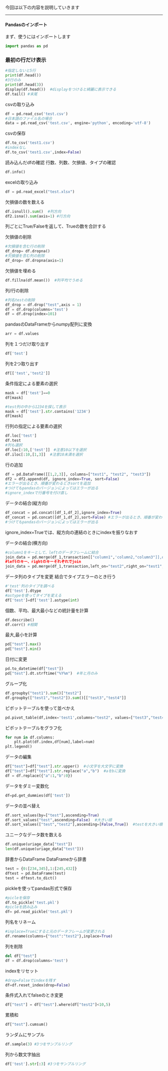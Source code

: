 今回は以下の内容を説明していきます


---

#### Pandasのインポート

まず、使うにはインポートします
 
```python
import pandas as pd
```
### 最初の行だけ表示
```python
#指定しないと5行
print(df.head())
#3行のみ
print(df.head(3))
display(df.head())  #displayをつけると綺麗に表示できる
df.tail() #末尾
```
csvの取り込み
```python
df = pd.read_csv('test.csv')
#日本語のファイル名の場合
data = pd.read_csv('test.csv', engine='python', encoding='utf-8')
```
csvの保存
```python
df.to_csv('test1.csv')
#indexなし
df.to_csv('test1.csv',index=False)
```
読み込んだdfの確認
行数、列数、欠損値、タイプの確認
```python
df.info()
```

excelの取り込み
```python
df = pd.read_excel("test.xlsx")
```
欠損値の数を数える
```python
df.isnull().sum()  #列方向
df2.isna().sum(axis=1) #行方向
```
列ごとにTrue/Falseを返して、Trueの数を合計する

欠損値の削除
```python
#欠損値を含む行の削除
df_drop= df.dropna()
#欠損値を含む列の削除
df_drop= df.dropna(axis=1)
```
欠損値を埋める
```python
df.fillna(df.mean())  #列平均でうめる
```


列/行の削除
```python
#列名testの削除
df_drop = df.drop("test",axis = 1)
df = df.drop(columns='test')
df = df.drop(index=101)
```
pandasのDataFrameからnumpy配列に変換
```python
arr = df.values
```

列を１つだけ取り出す
```python
df['test']
```
列を2つ取り出す
```python
df[['test','test2']]
```

条件指定による要素の選択
```python
mask = df['test']==0
df[mask]

#test列の中から1234を探して表示
mask = df['test'].str.contains('1234')
df[mask]
```

行列の指定による要素の選択
```python
df.loc['test']
df.test
#列も選択
df.loc[:10,['test']]　#注意10以下を選択
df.iloc[:10,[1,3]]  #注意10未満を選択

```


行の追加
```python
df = pd.DataFrame([[1,2,3]], columns=["test1", "test2", "test3"])
df2 = df2.append(df, ignore_index=True, sort=False)
#エラーが出るとき、順番が変わるときsortを追加
#つけてもpandasのバージョンによってはエラーが出る
#ignore_indexで行番号を付け直し
```



データの結合(縦方向)
```python
df_concat = pd.concat([df_1,df_2],ignore_index=True)
df_concat = pd.concat([df_1,df_2],sort=False) #エラーが出るとき、順番が変わるときsortを追加
#つけてもpandasのバージョンによってはエラーが出る

```
ignore_index=Trueでは、縦方向の連結のときにindexを振りなおす

データの結合(横方向)
```python
#column1をキーとして、leftのデータフレームに結合
join_data = pd.merge(df_1,transaction[["column1",'column2,"column3"]],on="column1",how="left")
#leftのキー、rightのキーそれぞれでjoin
join_data = pd.merge(df_1,transaction,left_on="test2",right_on="test1",how="left")
```

データ列のタイプを変更
結合でタイプエラーのとき行う
```python
#'test'列のタイプを調べる
df['test'].dtype
#astypeを使ってタイプを変える
df['test']=df['test'].astype(int)
```

個数、平均、最大最小などの統計量を計算
```python
df.describe()
df.corr() #相関
```
最大,最小を計算
```python
pd["test"].max()
pd["test"].min()
```
日付に変更
```python
pd.to_datetime(df["test"])
pd["test"].dt.strftime("%Y%m")  #年と月のみ
```
グループ化
```python
df.groupby("test1").sum()["test2"]
df.groupby(["test1","test2"]).sum()[["test3","test4"]]
```
ピボットテーブルを使って並べかえ
```python
pd.pivot_table(df,index='test1',columns="test2", values=["test3","test4"],aggfunc="sum")
```
ピボットテーブルをグラフ化
```python
for num in df.columns:
    plt.plot(df.index,df[num],label=num)
plt.legend()
```
データの編集
```python
df["test"]=df["test"].str.upper()  #小文字を大文字に変換
df["test"]=df["test"].str.replace("a","b")  #aをbに変換
df = df.replace({"a":1,"b":0})
```
データをダミー変数化
```python
df=pd.get_dummies(df['test'])
```

データの並べ替え
```python
df.sort_values(by=["test"],ascending=True) 
df.sort_values("test",ascending=False)  #大きい順
df.sort_values(["test","test2"],ascending=[False,True])  #testを大きい順、Test2を小さい順 

```
ユニークなデータ数を数える
```python
df.unique(uriage_data["test"])
len(df.unique(uriage_data["test"]))

```
辞書からDataFrame
DataFrameから辞書
```python
test = {0:[234,345],1:[245,432]}
dftest = pd.DataFrame(test)
test = dftest.to_dict()
```
pickleを使ってpandas形式で保存
```python
#picleを保存
df.to_pickle('test.pkl')
#picleを読み込み
df= pd.read_pickle('test.pkl')
```

列名をリネーム
```python
#inplace=Trueにすると元のデータフレームが変更される
df.rename(columns={"test":"test2"},inplace=True)
```

列を削除
```python
del df["test"]
df = df.drop(columns='test')
```
indexをリセット
```python
#drop=Falseでindexを残す
df=df.reset_index(drop=False)
```

条件式入れてfalseのとき変更
```python
df["test"] = df["test"].where(df["test2"]<10,5)
```
累積和
```python
df["test"].cumsum()
```

ランダムにサンプル
```python
df.sample(3) #3つをサンプルリング
```

列から数文字抽出
```python
df['test'].str[:3] #3つをサンプルリング
```
